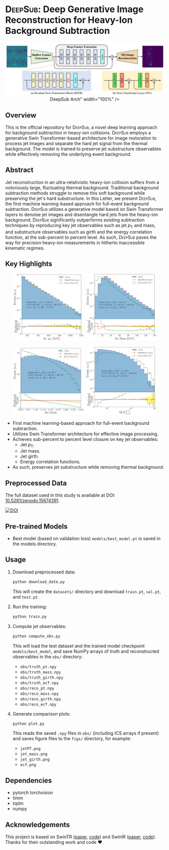 # <span style="font-variant:small-caps;">DeepSub</span>: Deep Generative Image Reconstruction for Heavy-Ion Background Subtraction

<p align="center">
  <img src="figs/SwinIR_arch.png" alt="<span style="font-variant:small-caps;">DeepSub</span> Arch" width="100%" />
</p>

## Overview

This is the official repository for <span style="font-variant:small-caps;">DeepSub</span>, a novel deep learning approach for background subtraction in heavy-ion collisions. <span style="font-variant:small-caps;">DeepSub</span> employs a generative Swin Transformer-based architecture for image restoration to process jet images and separate the hard jet signal from the thermal background. The model is trained to preserve jet substructure observables while effectively removing the underlying event background. 

## Abstract

Jet reconstruction in an ultra-relativistic heavy-ion collision suffers from a notoriously large, fluctuating thermal background. Traditional background subtraction methods struggle to remove this soft background while preserving the jet's hard substructure. In this Letter, we present <span style="font-variant:small-caps;">DeepSub</span>, the first machine learning-based approach for full-event background subtraction. <span style="font-variant:small-caps;">DeepSub</span> utilizes a generative model based on Swin Transformer layers to denoise jet images and disentangle hard jets from the heavy-ion background. <span style="font-variant:small-caps;">DeepSub</span> significantly outperforms existing subtraction techniques by reproducing key jet observables such as jet $p_\mathrm{T}$ and mass, and substructure observables such as girth and the energy correlation function, at the sub-percent to percent level. As such, <span style="font-variant:small-caps;">DeepSub</span> paves the way for precision heavy-ion measurements in hitherto inaccessible kinematic regimes.



## Key Highlights

<p align="center">
  <img src="figs/jetPT.png" alt="Jet pT" width="45%" />
  <img src="figs/jet_mass.png" alt="Jet Mass" width="45%" />
</p>
<p align="center">
  <img src="figs/jet_girth.png" alt="Jet Girth" width="45%" />
  <img src="figs/ecf.png" alt="ECF" width="45%" />
</p>


- First machine learning-based approach for full-event background subtraction.
- Utilizes Swin Transformer architecture for effective image processing.
- Achieves sub-percent to percent level closure on key jet observables:
  - Jet $p_\mathrm{T}$.
  - Jet mass.
  - Jet girth.
  - Energy correlation functions.
- As such, preserves jet substructure while removing thermal background.

## Preprocessed Data

The full dataset used in this study is available at DOI: [10.5281/zenodo.15674391](https://doi.org/10.5281/zenodo.15674391).

[![DOI](https://zenodo.org/badge/DOI/10.5281/zenodo.15674391.svg)](https://doi.org/10.5281/zenodo.15674391)



## Pre-trained Models

- Best model (based on validation loss) `models/best_model.pt` is saved in the models directory.

## Usage

1. Download preprocessed data:
   ```bash
   python download_data.py
   ```
   This will create the `datasets/` directory and download `train.pt`, `val.pt`, and `test.pt`.


2. Run the training:
   ```bash
   python train.py
   ```

3. Compute jet observables:
   ```bash
   python compute_obs.py
   ```
   This will load the test dataset and the trained model checkpoint `models/best_model`, and save NumPy arrays of truth and reconstructed observables in the `obs/` directory:
   - `obs/truth_pt.npy`
   - `obs/truth_mass.npy`
   - `obs/truth_girth.npy`
   - `obs/truth_ecf.npy`
   - `obs/reco_pt.npy`
   - `obs/reco_mass.npy`
   - `obs/reco_girth.npy`
   - `obs/reco_ecf.npy`

4. Generate comparison plots:
   ```bash
   python plot.py
   ```
   This reads the saved `.npy` files in `obs/` (including ICS arrays if present) and saves figure files to the `figs/` directory, for example:
   - `jetPT.png`
   - `jet_mass.png`
   - `jet_girth.png`
   - `ecf.png`

## Dependencies

- pytorch torchvision
- timm
- tqdm
- numpy

## Acknowledgements

This project is based on SwinTR ([paper](https://arxiv.org/abs/2103.14030), [code](https://github.com/microsoft/Swin-Transformer)) and SwinIR ([paper](https://arxiv.org/abs/2108.10257), [code](https://github.com/JingyunLiang/SwinIR)). Thanks for their outstanding work and code ❤️.
